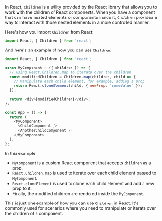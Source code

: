 In React, `Children` is a utility provided by the React library that allows you to work with the children of React components. When you have a component that can have nested elements or components inside it, `Children` provides a way to interact with those nested elements in a more controlled manner.

Here's how you import `Children` from React:

```javascript
import React, { Children } from 'react';
```

And here's an example of how you can use `Children`:

```javascript
import React, { Children } from 'react';

const MyComponent = ({ children }) => {
  // Using React.Children.map to iterate over the children
  const modifiedChildren = Children.map(children, child => {
    // Manipulate each child element, for example, adding a prop
    return React.cloneElement(child, { newProp: 'someValue' });
  });

  return <div>{modifiedChildren}</div>;
};

const App = () => {
  return (
    <MyComponent>
      <ChildComponent />
      <AnotherChildComponent />
    </MyComponent>
  );
};
```

In this example:

- `MyComponent` is a custom React component that accepts `children` as a prop.
- `React.Children.map` is used to iterate over each child element passed to `MyComponent`.
- `React.cloneElement` is used to clone each child element and add a new prop to it.
- Finally, the modified children are rendered inside the `MyComponent`.

This is just one example of how you can use `Children` in React. It's commonly used for scenarios where you need to manipulate or iterate over the children of a component.